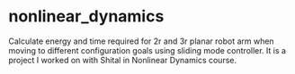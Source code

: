 # nonlinear_dynamics
Calculate energy and time required for 2r and 3r planar robot arm when moving to different configuration goals using sliding mode controller. It is a project I worked on with Shital in Nonlinear Dynamics course.   
